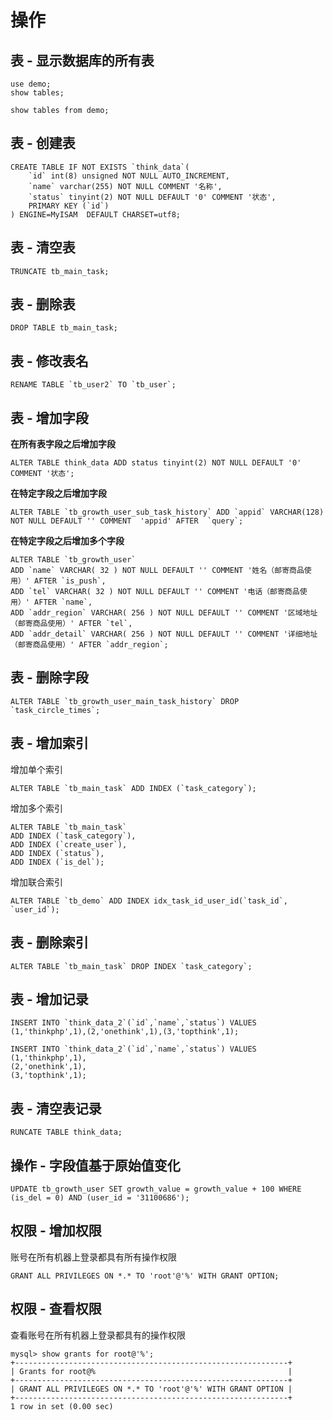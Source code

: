 # 操作

## 表 - 显示数据库的所有表

```
use demo;
show tables;
```
```
show tables from demo;
```

## 表 - 创建表

```
CREATE TABLE IF NOT EXISTS `think_data`(
    `id` int(8) unsigned NOT NULL AUTO_INCREMENT,
    `name` varchar(255) NOT NULL COMMENT '名称',
    `status` tinyint(2) NOT NULL DEFAULT '0' COMMENT '状态',
    PRIMARY KEY (`id`)
) ENGINE=MyISAM  DEFAULT CHARSET=utf8;
```

## 表 - 清空表

```
TRUNCATE tb_main_task;
```


## 表 - 删除表

```
DROP TABLE tb_main_task;
```


## 表 - 修改表名

```
RENAME TABLE `tb_user2` TO `tb_user`;
```


## 表 - 增加字段

**在所有表字段之后增加字段**

```
ALTER TABLE think_data ADD status tinyint(2) NOT NULL DEFAULT '0' COMMENT '状态';
```

**在特定字段之后增加字段**

```
ALTER TABLE `tb_growth_user_sub_task_history` ADD `appid` VARCHAR(128) NOT NULL DEFAULT '' COMMENT  'appid' AFTER  `query`;
```

**在特定字段之后增加多个字段**

```
ALTER TABLE `tb_growth_user`
ADD `name` VARCHAR( 32 ) NOT NULL DEFAULT '' COMMENT '姓名（邮寄商品使用）' AFTER `is_push`,
ADD `tel` VARCHAR( 32 ) NOT NULL DEFAULT '' COMMENT '电话（邮寄商品使用）' AFTER `name`,
ADD `addr_region` VARCHAR( 256 ) NOT NULL DEFAULT '' COMMENT '区域地址（邮寄商品使用）' AFTER `tel`,
ADD `addr_detail` VARCHAR( 256 ) NOT NULL DEFAULT '' COMMENT '详细地址（邮寄商品使用）' AFTER `addr_region`;
```

## 表 - 删除字段

```
ALTER TABLE `tb_growth_user_main_task_history` DROP `task_circle_times`;
```


## 表 - 增加索引

增加单个索引

```
ALTER TABLE `tb_main_task` ADD INDEX (`task_category`);
```

增加多个索引

```
ALTER TABLE `tb_main_task`
ADD INDEX (`task_category`),
ADD INDEX (`create_user`),
ADD INDEX (`status`),
ADD INDEX (`is_del`);
```

增加联合索引

```
ALTER TABLE `tb_demo` ADD INDEX idx_task_id_user_id(`task_id`, `user_id`);
```


## 表 - 删除索引

```
ALTER TABLE `tb_main_task` DROP INDEX `task_category`;
```


## 表 - 增加记录

```
INSERT INTO `think_data_2`(`id`,`name`,`status`) VALUES (1,'thinkphp',1),(2,'onethink',1),(3,'topthink',1);
```
```
INSERT INTO `think_data_2`(`id`,`name`,`status`) VALUES
(1,'thinkphp',1),
(2,'onethink',1),
(3,'topthink',1);
```


## 表 - 清空表记录

```
RUNCATE TABLE think_data;
```


## 操作 - 字段值基于原始值变化

```
UPDATE tb_growth_user SET growth_value = growth_value + 100 WHERE (is_del = 0) AND (user_id = '31100686');
```


## 权限 - 增加权限

账号在所有机器上登录都具有所有操作权限

```
GRANT ALL PRIVILEGES ON *.* TO 'root'@'%' WITH GRANT OPTION;
```


## 权限 - 查看权限

查看账号在所有机器上登录都具有的操作权限

```
mysql> show grants for root@'%';
+-------------------------------------------------------------+
| Grants for root@%                                           |
+-------------------------------------------------------------+
| GRANT ALL PRIVILEGES ON *.* TO 'root'@'%' WITH GRANT OPTION |
+-------------------------------------------------------------+
1 row in set (0.00 sec)
```



